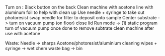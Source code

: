 Turn on : Black button on the back 
Clean machine with acetone 
  line with aluminum foil to help with clean up 
Use needle + syringe to take out photoresist 
  swap needle for filter to deposit onto sample
Center substrate -> turn on vacuum pump (on floor)
  close lid
Run mode -> (1) static program 
  turn of vacuum pump once done to remove subtrate
  clean machine after use with acetone
  
Waste: 
Needle -> sharps
Acetone/photoresist/aluminium cleaning wipes + syringe -> wet chem waste bag -> bin

